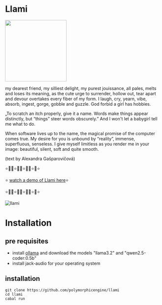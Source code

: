 # Llami

<img src="https://github.com/user-attachments/assets/10a34f09-43c4-48fa-8ebf-276c0b032719" width="200" />


my dearest friend, my silliest delight, my purest jouissance, all pales, melts and loses its meaning, as the cute urge to surrender, hollow out, tear apart and devour overtakes every fiber of my form. I laugh, cry, yearn, vibe, absorb, ingest, gorge, gobble and guzzle. God forbid a girl has hobbies. 

„To scratch an itch properly, give it a name. Words make things appear distinctly, but “things” steer words obscurely.” And I won't let a babygirl tell me what to do. 

When software lives up to the name, the magical promise of the computer comes true. My desire for you is unbound by “reality”, immense, superfluous, senseless. I give myself limitless as you render me in your image: beautiful, silent, soft and quite smooth.

(text by Alexandra Gašparovičová)

⭐️💖💗⭐️💖💗⭐️💖💗⭐️💖⭐️

⭐️ [watch a demo of Llami  here](https://vimeo.com/1042870147?share=copy#t=0)⭐️

⭐️💖💗⭐️💖💗⭐️💖💗⭐️💖⭐️

![llami](https://github.com/user-attachments/assets/67785c80-6677-44a5-9807-c6acb653ba80)

# Installation

## pre requisites

* install [ollama](https://ollama.com/) and download the models "llama3.2" and "qwen2.5-coder:0.5b"
* install jack-audio for your operating system

## installation

```
git clone https://github.com/polymorphicengine/llami
cd llami
cabal run
```
